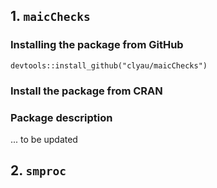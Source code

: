 ## 1. `maicChecks`

### Installing the package from GitHub

```{r eval=FALSE}
devtools::install_github("clyau/maicChecks")
```

### Install the package from CRAN

### Package description

... to be updated

## 2. `smproc`
